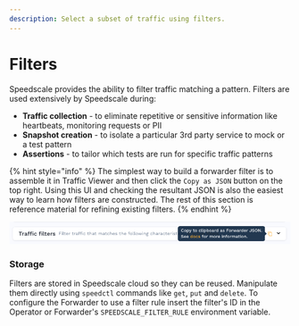 ```yaml
---
description: Select a subset of traffic using filters.
---
```


# Filters

Speedscale provides the ability to filter traffic matching a pattern. Filters are used extensively by Speedscale during:

* **Traffic collection** - to eliminate repetitive or sensitive information like heartbeats, monitoring requests or PII
* **Snapshot creation** - to isolate a particular 3rd party service to mock or a test pattern
* **Assertions** - to tailor which tests are run for specific traffic patterns

{% hint style="info" %}
The simplest way to build a forwarder filter is to assemble it in Traffic Viewer and then click the `Copy as JSON` button on the top right. Using this UI and checking the resultant JSON is also the easiest way to learn how filters are constructed. The rest of this section is reference material for refining existing filters.
{% endhint %}

![Click "Copy to clipboard" in the Traffic Viewer to export a Forwarder filter](<../../.gitbook/assets/image (9).png>)

### Storage

Filters are stored in Speedscale cloud so they can be reused. Manipulate them directly using `speedctl` commands like `get`, `put` and `delete`. To configure the Forwarder to use a filter rule insert the filter's ID in the Operator or Forwarder's `SPEEDSCALE_FILTER_RULE` environment variable.

